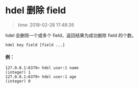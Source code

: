 # hdel 删除 field
>time: 2018-02-28 17:48:26

hdel 会删除一个或多个 field，返回结果为成功删除 field 的个数。
```
hdel key field [field ...]
```
#### 例：
```
127.0.0.1:6379> hdel user:1 name
(integer) 1
127.0.0.1:6379> hdel user:1 age
(integer) 0
```